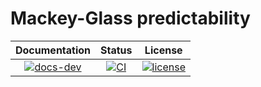 # Mackey-Glass predictability



| **Documentation** |**Status**| **License** |
|:-----------------:|:---------------:|:------------:|
| [![docs-dev][dev-img]][dev-url] | [![CI][ci-img]][ci-url] | [![license][lic-img]][lic-url] |

[dev-img]: https://img.shields.io/badge/docs-latest-blue.svg
[dev-url]: https://jTarigo.github.io/MGpredictability/
[ci-img]: https://github.com/jTarigo/MGpredictability/workflows/ci.yml/badge.svg?branch=main
[ci-url]: https://github.com/jTarigo/MGpredictability/workflows/ci.yml
[lic-img]: https://img.shields.io/github/license/mashape/apistatus.svg?maxAge=2592000
[lic-url]: https://github.com/jTarigo/MGpredictability/blob/main/LICENSE.md
